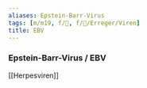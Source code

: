 ```yaml
---
aliases: Epstein-Barr-Virus
tags: [m/m19, f/🦠, f/🦠/Erreger/Viren]
title: EBV
---
```

### Epstein-Barr-Virus / EBV

[[Herpesviren]]